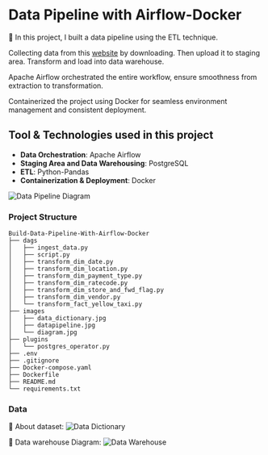# Data Pipeline with Airflow-Docker

🚀 In this project, I built a data pipeline using the ETL technique. 

Collecting data from this [website](https://www.nyc.gov/site/tlc/about/tlc-trip-record-data.page) by downloading. Then upload it to staging area. Transform and load into data warehouse. 

Apache Airflow orchestrated the entire workflow, ensure smoothness from extraction to transformation. 

Containerized the project using Docker for seamless environment management and consistent deployment.

## Tool & Technologies used in this project

- **Data Orchestration**: Apache Airflow
- **Staging Area and Data Warehousing**: PostgreSQL
- **ETL**: Python-Pandas
- **Containerization & Deployment**: Docker

![Data Pipeline Diagram](./images/datapipeline.jpg)

### Project Structure

```
Build-Data-Pipeline-With-Airflow-Docker
├── dags
│   ├── ingest_data.py
│   ├── script.py
│   ├── transform_dim_date.py
│   ├── transform_dim_location.py
│   ├── transform_dim_payment_type.py
│   ├── transform_dim_ratecode.py
│   ├── transform_dim_store_and_fwd_flag.py
│   ├── transform_dim_vendor.py
│   └── transform_fact_yellow_taxi.py
├── images
│   ├── data_dictionary.jpg
│   ├── datapipeline.jpg
│   └── diagram.jpg
├── plugins
│   └── postgres_operator.py
├── .env
├── .gitignore
├── Docker-compose.yaml
├── Dockerfile
├── README.md
└── requirements.txt
```

### Data

🚀 About dataset:
![Data Dictionary](./images/data_dictionary.jpg)

🚀 Data warehouse Diagram:
![Data Warehouse](./images/diagram.jpg)